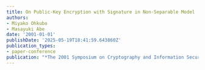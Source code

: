```yaml
---
title: On Public-Key Encryption with Signature in Non-Separable Model
authors:
- Miyako Ohkubo
- Masayuki Abe
date: '2001-01-01'
publishDate: '2025-05-19T18:41:59.643860Z'
publication_types:
- paper-conference
publication: "*The 2001 Symposium on Cryptography and Information Security (SCIS'01)*"
---
```

